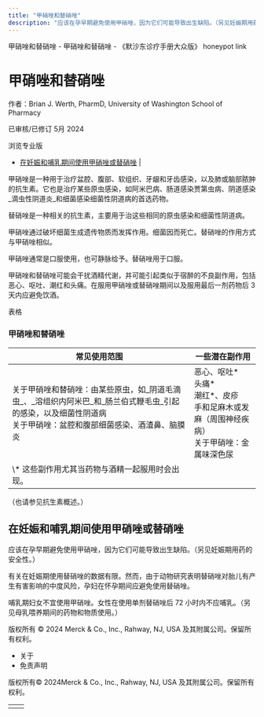 ```yaml
---
title: "甲硝唑和替硝唑"
description: "应该在孕早期避免使用甲硝唑，因为它们可能导致出生缺陷。（另见妊娠期用药的安全性。）"
---
```


﻿甲硝唑和替硝唑 \- 甲硝唑和替硝唑 \- 《默沙东诊疗手册大众版》 honeypot link

# 甲硝唑和替硝唑

作者：Brian J. Werth, PharmD, University of Washington School of Pharmacy

已审核/已修订 5月 2024

浏览专业版

- [在妊娠和哺乳期间使用甲硝唑或替硝唑](#在妊娠和哺乳期间使用甲硝唑或替硝唑_v36849162_zh) \|

甲硝唑是一种用于治疗盆腔、腹部、软组织、牙龈和牙齿感染，以及肺或脑部脓肿的抗生素。它也是治疗某些原虫感染，如阿米巴病、肠道感染贾第虫病、阴道感染_滴虫性阴道炎_和细菌感染细菌性阴道病的首选药物。

替硝唑是一种相关的抗生素，主要用于治这些相同的原虫感染和细菌性阴道病。

甲硝唑通过破坏细菌生成遗传物质而发挥作用。细菌因而死亡。替硝唑的作用方式与甲硝唑相似。

甲硝唑通常是口服使用，也可静脉给予。替硝唑用于口服。

甲硝唑和替硝唑可能会干扰酒精代谢，并可能引起类似于宿醉的不良副作用，包括恶心、呕吐、潮红和头痛。在服用甲硝唑或替硝唑期间以及服用最后一剂药物后 3 天内应避免饮酒。

表格

### 甲硝唑和替硝唑

| 常见使用范围 | 一些潜在副作用 |
| --- | --- |
| 关于甲硝唑和替硝唑：由某些原虫，如_阴道毛滴虫_、_溶组织内阿米巴_和_肠兰伯式鞭毛虫_引起的感染，以及细菌性阴道病<br>关于甲硝唑：盆腔和腹部细菌感染、酒渣鼻、脑膜炎 | 恶心、呕吐\*<br>头痛\*<br>潮红\*、皮疹<br>手和足麻木或发麻（周围神经疾病）<br>关于甲硝唑：金属味深色尿 |
| \\* 这些副作用尤其当药物与酒精一起服用时会出现。 |

（也请参见抗生素概述。）

## 在妊娠和哺乳期间使用甲硝唑或替硝唑

应该在孕早期避免使用甲硝唑，因为它们可能导致出生缺陷。（另见妊娠期用药的安全性。）

有关在妊娠期使用替硝唑的数据有限。然而，由于动物研究表明替硝唑对胎儿有产生有害影响的中度风险，孕妇在怀孕期间应避免使用替硝唑。

哺乳期妇女不宜使用甲硝唑。女性在使用单剂替硝唑后 72 小时内不应哺乳。（另见母乳喂养期间的药物和物质使用。）



版权所有 © 2024
Merck & Co., Inc., Rahway, NJ, USA 及其附属公司。保留所有权利。

- 关于
- 免责声明

版权所有© 2024Merck & Co., Inc., Rahway, NJ, USA 及其附属公司。保留所有权利。

|     |     |
| --- | --- |
|  |  |